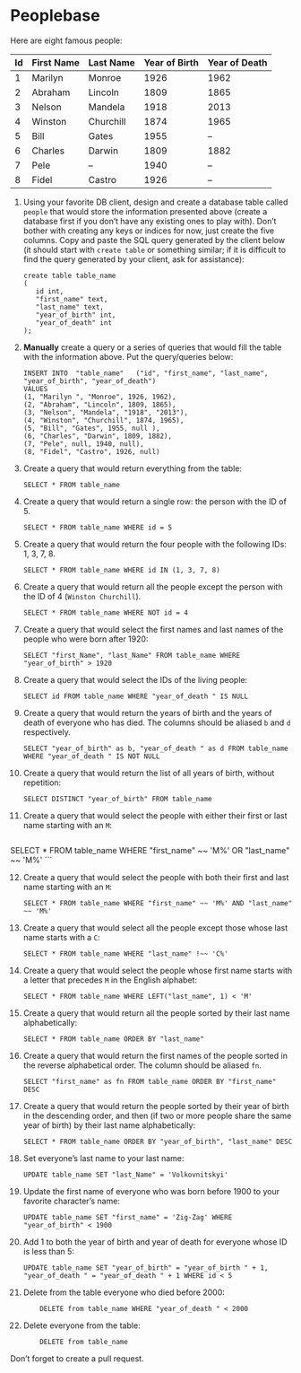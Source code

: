 # Peoplebase

Here are eight famous people: 

| Id | First Name | Last Name | Year of Birth | Year of Death |
|----|------------|-----------|---------------|---------------|
| 1  | Marilyn    | Monroe    | 1926          | 1962          |
| 2  | Abraham    | Lincoln   | 1809          | 1865          |
| 3  | Nelson     | Mandela   | 1918          | 2013          |
| 4  | Winston    | Churchill | 1874          | 1965          |
| 5  | Bill       | Gates     | 1955          | –             |
| 6  | Charles    | Darwin    | 1809          | 1882          |
| 7  | Pele       | –         | 1940          | –             |
| 8  | Fidel      | Castro    | 1926          | –             |

1. Using your favorite DB client, design and create a database table called `people` that would store the information presented above (create a database first if you don’t have any existing ones to play with). Don’t bother with creating any keys or indices for now, just create the five columns. Copy and paste the SQL query generated by the client below (it should start with `create table` or something similar; if it is difficult to find the query generated by your client, ask for assistance):

    ```postgresql
    create table table_name
    (
       id int,
       "first_name" text,
       "last_name" text,
       "year_of_birth" int,
       "year_of_death" int
    );

    ```

2. **Manually** create a query or a series of queries that would fill the table with the information above. Put the query/queries below:

    ```postgresql
    INSERT INTO  "table_name"   ("id", "first_name", "last_name", "year_of_birth", "year_of_death")
    VALUES 
    (1, "Marilyn ", "Monroe", 1926, 1962), 
    (2, "Abraham", "Lincoln", 1809, 1865), 
    (3, "Nelson", "Mandela", "1918", "2013"), 
    (4, "Winston", "Churchill", 1874, 1965), 
    (5, "Bill", "Gates", 1955, null ), 
    (6, "Charles", "Darwin", 1809, 1882), 
    (7, "Pele", null, 1940, null), 
    (8, "Fidel", "Castro", 1926, null)
    ```

3. Create a query that would return everything from the table:

    ```postgresql
    SELECT * FROM table_name
    ```
    
4. Create a query that would return a single row: the person with the ID of 5.

    ```postgresql
    SELECT * FROM table_name WHERE id = 5
    ```

5. Create a query that would return the four people with the following IDs: 1, 3, 7, 8.

    ```postgresql
    SELECT * FROM table_name WHERE id IN (1, 3, 7, 8)
    ```

6. Create a query that would return all the people except the person with the ID of 4 (`Winston Churchill`).

    ```postgresql
    SELECT * FROM table_name WHERE NOT id = 4
    ```

7. Create a query that would select the first names and last names of the people who were born after 1920:

    ```postgresql
    SELECT "first_Name", "last_Name" FROM table_name WHERE "year_of_birth" > 1920
    ```
    
8. Create a query that would select the IDs of the living people:

    ```postgresql
    SELECT id FROM table_name WHERE "year_of_death " IS NULL
    ```
    
9. Create a query that would return the years of birth and the years of death of everyone who has died. The columns should be aliased `b` and `d` respectively.

    ```postgresql
    SELECT "year_of_birth" as b, "year_of_death " as d FROM table_name WHERE "year_of_death " IS NOT NULL
    ```
    
10. Create a query that would return the list of all years of birth, without repetition:

    ```postgresql
    SELECT DISTINCT "year_of_birth" FROM table_name
    ```

11. Create a query that would select the people with either their first or last name starting with an `M`:

    ```postgresql
   SELECT * FROM table_name WHERE "first_name" ~~ 'M%' OR "last_name" ~~ 'M%'
    ```

12. Create a query that would select the people with both their first and last name starting with an `M`:

    ```postgresql
    SELECT * FROM table_name WHERE "first_name" ~~ 'M%' AND "last_name" ~~ 'M%'
    ```
    
13. Create a query that would select all the people except those whose last name starts with a `C`:

    ```postgresql
    SELECT * FROM table_name WHERE "last_name" !~~ 'C%'
    ```
    
14. Create a query that would select the people whose first name starts with a letter that precedes `M` in the English alphabet:

    ```postgresql
    SELECT * FROM table_name WHERE LEFT("last_name", 1) < 'M'
    ```
    
15. Create a query that would return all the people sorted by their last name alphabetically:

    ```postgresql
    SELECT * FROM table_name ORDER BY "last_name" 
    ```

16. Create a query that would return the first names of the people sorted in the reverse alphabetical order. The column should be aliased `fn`.

    ```postgresql
    SELECT "first_name" as fn FROM table_name ORDER BY "first_name" DESC
    ```

17. Create a query that would return the people sorted by their year of birth in the descending order, and then (if two or more people share the same year of birth) by their last name alphabetically:

    ```postgresql
    SELECT * FROM table_name ORDER BY "year_of_birth", "last_name" DESC
    ```
    
18. Set everyone’s last name to your last name:

    ```postgresql
    UPDATE table_name SET "last_Name" = 'Volkovnitskyi'
    ```
    
19. Update the first name of everyone who was born before 1900 to your favorite character’s name:

    ```postgresql
    UPDATE table_name SET "first_name" = 'Zig-Zag' WHERE "year_of_birth" < 1900
    ```
    
20. Add 1 to both the year of birth and year of death for everyone whose ID is less than 5:

    ```postgresql
    UPDATE table_name SET "year_of_birth" = "year_of_birth " + 1, "year_of_death " = "year_of_death " + 1 WHERE id < 5
    ```

21. Delete from the table everyone who died before 2000:

    ```postgresql
        DELETE from table_name WHERE "year_of_death " < 2000
    ```

22. Delete everyone from the table:

    ```postgresql
        DELETE from table_name
    ```
    
Don’t forget to create a pull request.
